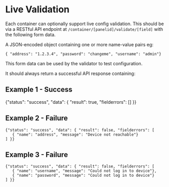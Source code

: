 # Live Validation

Each container can optionally support live config validation. This should be via a RESTful API endpoint at
`/container/[panelid]/validate/[field]` with the following form data.

A JSON-encoded object containing one or more name-value pairs eg:

```
{ "address": "1.2.3.4", "password": "changeme", "username": "admin"}
```

This form data can be used by the validator to test configuration.

It should always return a successful API response containing:

## Example 1 - Success

{"status": "success", "data": { "result": true, "fielderrors": [] }}

## Example 2 - Failure

```
{"status": "success", "data": { "result": false, "fielderrors": [
   { "name": "address", "message": "Device not reachable"}
] }}
```

## Example 3 - Failure

```
{"status": "success", "data": { "result": false, "fielderrors": [
   { "name": "username", "message": "Could not log in to device"},
   { "name": "password", "message": "Could not log in to device"}
] }}
```
